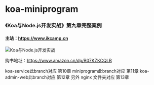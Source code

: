 # koa-miniprogram
### 《Koa与Node.js开发实战》第九章完整案例
#### 主站：https://www.ikcamp.cn

![Koa与Node.js开发实战](https://user-gold-cdn.xitu.io/2018/12/27/167eed7cdaee8860?w=500&h=644&f=jpeg&s=44208)

购书地址：https://www.amazon.cn/dp/B07KZKCQLB

koa-service此branch对应 第10章
miniprogram此branch对应 第11章
koa-admin-web此branch对应 第12章
另外
nginx 文件夹对应 第13章



